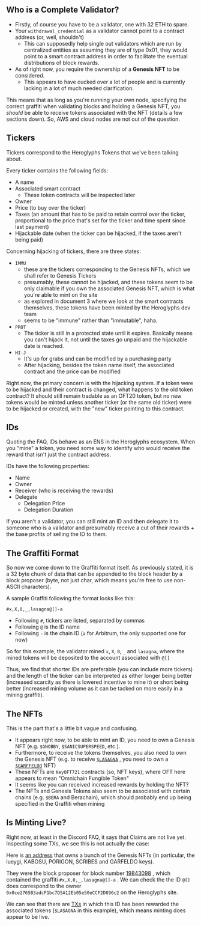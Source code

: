 ## Who is a Complete Validator?

- Firstly, of course you have to be a validator, one with 32 ETH to spare. 
- Your `withdrawal_credential` as a validator cannot point to a contract address (or, well, shouldn't)
	- This can supposedly help single out validators which are run by centralized entities as assuming they are of type 0x01, they would point to a smart contract address in order to facilitate the eventual distributions of block rewards.
- As of right now, you require the ownership of a **Genesis NFT** to be considered.
	- This appears to have cucked over a lot of people and is currently lacking in a lot of much needed clarification.

This means that as long as you're running your own node, specifying the correct graffiti when validating blocks and holding a Genesis NFT, you _should_ be able to receive tokens associated with the NFT (details a few sections down). So, AWS and cloud nodes are not out of the question.

## Tickers

Tickers correspond to the Heroglyphs Tokens that we've been talking about.

Every ticker contains the following fields:
- A name 
- Associated smart contract
	- These token contracts will be inspected later
- Owner
- Price (to buy over the ticker)
- Taxes (an amount that has to be paid to retain control over the ticker, proportional to the price that's set for the ticker and time spent since last payment)
- Hijackable date (when the ticker can be hijacked, if the taxes aren't being paid)

Concerning hijacking of tickers, there are three states:
- `IMMU`
	- these are the tickers corresponding to the Genesis NFTs, which we shall refer to Genesis Tickers
	- presumably, these cannot be hijacked, and these tokens seem to be only claimable if you own the associated Genesis NFT, which is what you're able to mint on the site
	- as explored in document 3 where we look at the smart contracts themselves, these tokens have been minted by the Heroglyphs dev team
	- seems to be "immune" rather than "immutable", haha.
- `PROT`
	- The ticker is still in a protected state until it expires. Basically means you can't hijack it, not until the taxes go unpaid and the hijackable date is reached.
- `HI-J`
	- It's up for grabs and can be modified by a purchasing party
	- After hijacking, besides the token name itself, the associated contract and the price can be modified

Right now, the primary concern is with the hijacking system. If a token were to be hijacked and their contract is changed, what happens to the old token contract? It should still remain tradable as an OFT20 token, but no new tokens would be minted unless another ticker (or the same old ticker) were to be hijacked or created, with the "new" ticker pointing to this contract.

## IDs

Quoting the FAQ, IDs behave as an ENS in the Heroglyphs ecosystem. When you "mine" a token, you need some way to identify who would receive the reward that isn't just the contract address.

IDs have the following properties:
- Name
- Owner
- Receiver (who is receiving the rewards)
- Delegate 
	- Delegation Price
	- Delegation Duration

If you aren't a validator, you can still mint an ID and then delegate it to someone who is a validator and presumably receive a cut of their rewards + the base profits of selling the ID to them.

## The Graffiti Format 

So now we come down to the Graffiti format itself. As previously stated, it is a 32 byte chunk of data that can be appended to the block header by a block proposer (byte, not just char, which means you're free to use non-ASCII characters).

A sample Graffiti following the format looks like this:

`#x,X,0,_,lasagna@[]-a`

- Following `#`, tickers are listed, separated by commas
- Following `@` is the ID name
- Following `-` is the chain ID (`a` for Arbitrum, the only supported one for now)

So for this example, the validator mined `x`, `X`, `0`, `_` and `lasagna`, where the mined tokens will be deposited to the account associated with `@[]`

Thus, we find that shorter IDs are preferable (you can include more tickers) and the length of the ticker can be interpreted as either longer being better (increased scarcity as there is lowered incentive to mine it) or short being better (increased mining volume as it can be tacked on more easily in a mining graffiti).

## The NFTs

This is the part that's a little bit vague and confusing.

- It appears right now, to be able to mint an ID, you need to own a Genesis NFT (e.g. `$GNOBBY`, `$SANICSUPERSPEED`, etc.). 
- Furthermore, to receive the tokens themselves, you also need to own the Genesis NFT (e.g. to receive [`$LASAGNA`](https://arbiscan.io/token/0xfa4adaeb61eac93ca5713f0ed1c4d99ae162d25d#code) , you need to own a [`$GARFFELDO`](https://arbiscan.io/address/0x7d35995Ec68BcA71849068e0FC91EB75641c9aA8#code) NFT)
- These NFTs are `KeyOFT721` contracts (so, NFT keys), where OFT here appears to mean "Omnichain Fungible Token"
- It seems like you can received increased rewards by holding the NFT? 
- The NFTs and Genesis Tokens also seem to be associated with certain chains (e.g. `$BERA` and Berachain), which should probably end up being specified in the Graffiti when mining


## Is Minting Live?

Right now, at least in the Discord FAQ, it says that Claims are not live yet. Inspecting some TXs, we see this is not actually the case:

Here is [an address](https://arbiscan.io/address/0x0ce2765b3adcf1bc7d5a12eb05e50eccf2d896c2) that owns a bunch of the Genesis NFTs (in particular, the lueygi, KABOSU, PORIGON, SCRIBES and GARFELDO keys). 

They were the block proposer for block number [19843098](https://etherscan.io/block/19843098) , which contained the graffiti `#x,X,0,_,lasagna@[]-a` . We can check the the ID `@[]` does correspond to the owner `0x0ce2765B3adcF1bc7D5A12Eb05e50eCCF2D896c2` on the Heroglyphs site.

We can see that there are [TXs](https://arbiscan.io/tx/0xdbb2e746f8809d353570366b59e3b4026743acf4ed6555309751ad9c33310f3a) in which this ID has been rewarded the associated tokens (`$LASAGNA` in this example), which means minting does appear to be live.
